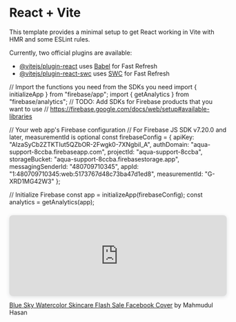 # React + Vite

This template provides a minimal setup to get React working in Vite with HMR and some ESLint rules.

Currently, two official plugins are available:

- [@vitejs/plugin-react](https://github.com/vitejs/vite-plugin-react/blob/main/packages/plugin-react/README.md) uses [Babel](https://babeljs.io/) for Fast Refresh
- [@vitejs/plugin-react-swc](https://github.com/vitejs/vite-plugin-react-swc) uses [SWC](https://swc.rs/) for Fast Refresh



<!-- google-site-verification=if9ZpOkYk54RpRpvWP7jer7kqEwnrnDbymvUfUInqBM -->



// Import the functions you need from the SDKs you need
import { initializeApp } from "firebase/app";
import { getAnalytics } from "firebase/analytics";
// TODO: Add SDKs for Firebase products that you want to use
// https://firebase.google.com/docs/web/setup#available-libraries

// Your web app's Firebase configuration
// For Firebase JS SDK v7.20.0 and later, measurementId is optional
const firebaseConfig = {
  apiKey: "AIzaSyCb2ZTKTIut5QZbOR-2Fwgk0-7XNgbiI_A",
  authDomain: "aqua-support-8ccba.firebaseapp.com",
  projectId: "aqua-support-8ccba",
  storageBucket: "aqua-support-8ccba.firebasestorage.app",
  messagingSenderId: "480709710345",
  appId: "1:480709710345:web:5173767d48c73ba47d1ed8",
  measurementId: "G-XRD1MG42W3"
};

// Initialize Firebase
const app = initializeApp(firebaseConfig);
const analytics = getAnalytics(app);



<div style="position: relative; width: 100%; height: 0; padding-top: 37.0153%;
 padding-bottom: 0; box-shadow: 0 2px 8px 0 rgba(63,69,81,0.16); margin-top: 1.6em; margin-bottom: 0.9em; overflow: hidden;
 border-radius: 8px; will-change: transform;">
  <iframe loading="lazy" style="position: absolute; width: 100%; height: 100%; top: 0; left: 0; border: none; padding: 0;margin: 0;"
    src="https://www.canva.com/design/DAGePBWzDlE/la1fNm52fAwP5LFnjq5mWg/view?embed" allowfullscreen="allowfullscreen" allow="fullscreen">
  </iframe>
</div>
<a href="https:&#x2F;&#x2F;www.canva.com&#x2F;design&#x2F;DAGePBWzDlE&#x2F;la1fNm52fAwP5LFnjq5mWg&#x2F;view?utm_content=DAGePBWzDlE&amp;utm_campaign=designshare&amp;utm_medium=embeds&amp;utm_source=link" target="_blank" rel="noopener">Blue Sky Watercolor Skincare Flash Sale Facebook Cover</a> by Mahmudul Hasan
